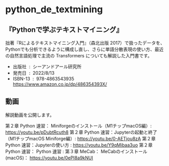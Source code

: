 # python_de_textmining


## 『Pythonで学ぶテキストマイニング』

拙著『Rによるテキストマイニング入門』（森北出版 2017）で扱ったデータを、Pythonでも分析できるように構成し直し、さらに単語分散表現の使い方、最近の自然言語処理で主流の Transformers についても解説した入門書です。

- 出版社 ‏ : ‎ シーアンドアール研究所
- 発売日 ‏ : ‎ 2022/8/13
- ISBN-13 ‏ : ‎ 978-4863543935  https://www.amazon.co.jp/dp/486354393X/

## 動画

解説動画を公開します。
 
 第２章 Python 速習： Miniforgeのインストール（M1チップmacOS編）: https://youtu.be/pDubtRcuth8
 第２章 Python 速習：Jupyterの起動と終了 （M1チップmacOS Miniforge編）: https://youtu.be/0-AETjou8zA
 第２章 Python 速習：Jupyterの使い方 : https://youtu.be/Y9qMibaa3uo
 第２章 Python 速習： Python 速習 :
 第３章 MeCab： MeCabのインストール(macOS)： https://youtu.be/0ePI8a9kNUI
 
